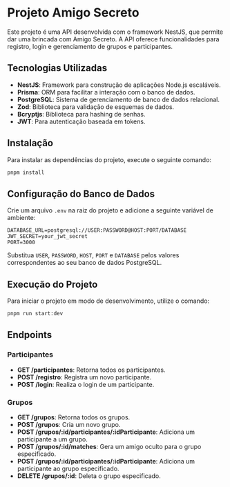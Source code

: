 # Projeto Amigo Secreto

Este projeto é uma API desenvolvida com o framework NestJS, que permite dar uma brincada com Amigo Secreto. A API oferece funcionalidades para registro, login e gerenciamento de grupos e participantes.

## Tecnologias Utilizadas

- **NestJS**: Framework para construção de aplicações Node.js escaláveis.
- **Prisma**: ORM para facilitar a interação com o banco de dados.
- **PostgreSQL**: Sistema de gerenciamento de banco de dados relacional.
- **Zod**: Biblioteca para validação de esquemas de dados.
- **Bcryptjs**: Biblioteca para hashing de senhas.
- **JWT**: Para autenticação baseada em tokens.

## Instalação

Para instalar as dependências do projeto, execute o seguinte comando:

```bash
pnpm install
```

## Configuração do Banco de Dados

Crie um arquivo `.env` na raiz do projeto e adicione a seguinte variável de ambiente:

```
DATABASE_URL=postgresql://USER:PASSWORD@HOST:PORT/DATABASE
JWT_SECRET=your_jwt_secret
PORT=3000
```

Substitua `USER`, `PASSWORD`, `HOST`, `PORT` e `DATABASE` pelos valores correspondentes ao seu banco de dados PostgreSQL.

## Execução do Projeto

Para iniciar o projeto em modo de desenvolvimento, utilize o comando:

```bash
pnpm run start:dev
```

## Endpoints

### Participantes

- **GET /participantes**: Retorna todos os participantes.
- **POST /registro**: Registra um novo participante.
- **POST /login**: Realiza o login de um participante.

### Grupos

- **GET /grupos**: Retorna todos os grupos.
- **POST /grupos**: Cria um novo grupo.
- **POST /grupos/:id/participantes/:idParticipante**: Adiciona um participante a um grupo.
- **POST /grupos/:id/matches**: Gera um amigo oculto para o grupo especificado.
- **POST /grupos/:id/participantes/:idParticipante**: Adiciona um participante ao grupo especificado.
- **DELETE /grupos/:id**: Deleta o grupo especificado.

